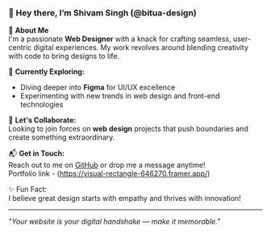 ### 👋 Hey there, I’m Shivam Singh (@bitua-design)  

🌟 **About Me**  
I'm a passionate **Web Designer** with a knack for crafting seamless, user-centric digital experiences. My work revolves around blending creativity with code to bring designs to life.  

🎨 **Currently Exploring:**  
- Diving deeper into **Figma** for UI/UX excellence  
- Experimenting with new trends in web design and front-end technologies  

🤝 **Let's Collaborate:**  
Looking to join forces on **web design** projects that push boundaries and create something extraordinary.  

📬 **Get in Touch:**  
Reach out to me on [GitHub](https://github.com/bitua-design) or drop me a message anytime!  
Portfolio link - (https://visual-rectangle-646270.framer.app/)

✨ Fun Fact:  
I believe great design starts with empathy and thrives with innovation!  

---
_"Your website is your digital handshake — make it memorable."_  
